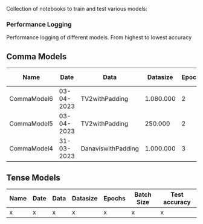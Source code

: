 Collection of notebooks to train and test various models:

### Performance Logging
Performance logging of different models. From highest to lowest accuracy
## Comma Models
Name | Date | Data | Datasize | Epochs | Batch Size | Test accuracy
--- | --- | --- | --- | --- | --- | ---
CommaModel6 | 03-04-2023 | TV2withPadding | 1.080.000 | 2 | 32 | **97,43%**
CommaModel5 | 03-04-2023 | TV2withPadding | 250.000 | 2 | 32 | 96,69%
CommaModel4 | 31-03-2023 | DanaviswithPadding | 1.000.000 | 3 | 32 | 82,57%



## Tense Models
Name | Date | Data | Datasize | Epochs | Batch Size | Test accuracy
--- | --- | --- | --- | --- | --- | ---
x | x | x | x | x | x | x